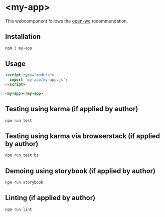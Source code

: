 # \<my-app>

This webcomponent follows the [open-wc](https://github.com/open-wc/open-wc) recommendation.

## Installation
```bash
npm i my-app
```

## Usage
```html
<script type="module">
  import 'my-app/my-app.js';
</script>

<my-app></my-app>
```

## Testing using karma (if applied by author)
```bash
npm run test
```

## Testing using karma via browserstack (if applied by author)
```bash
npm run test:bs
```

## Demoing using storybook (if applied by author)
```bash
npm run storybook
```

## Linting (if applied by author)
```bash
npm run lint
```
